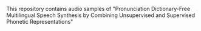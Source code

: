 This repository contains audio samples of "Pronunciation Dictionary-Free Multilingual Speech Synthesis by Combining Unsupervised and Supervised Phonetic Representations"
